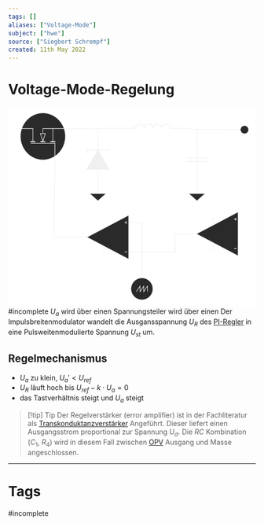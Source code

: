 ```yaml
---
tags: []
aliases: ["Voltage-Mode"]
subject: ["hwe"]
source: ["Siegbert Schrempf"]
created: 11th May 2022
---
```


# Voltage-Mode-Regelung

![Untitled Diagram 3](assets/Untitled%20Diagram%203.svg) #incomplete 
$U_{a}$ wird über einen Spannungsteiler wird über einen 
Der Impulsbreitenmodulator wandelt die Ausgansspannung $U_{R}$ des [PI-Regler](../mess-technik/PI-Regler.md) in eine Pulsweitenmodulierte Spannung $U_{st}$ um.

## Regelmechanismus

- $U_{a}$ zu klein, $U_{a}' < U_{ref}$
- $U_{R}$ läuft hoch bis $U_{ref}-k\cdot U_{a} = 0$
- das Tastverhältnis steigt und $U_{a}$ steigt

> [!tip] Tip
> Der Regelverstärker (error amplifier) ist in der Fachliteratur als [Transkonduktanzverstärker](Transkonduktanzverstärker.md) Angeführt.
> Dieser liefert einen Ausgangsstrom proportional zur Spannung $U_{d}$.
> Die $RC$ Kombination ($C_{1}$, $R_{4}$) wird in diesem Fall zwischen [OPV](Operations-Verstärker.md) Ausgang und Masse angeschlossen.
 

---

# Tags

#incomplete 
